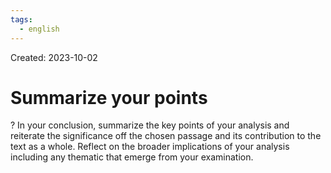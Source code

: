 ```yaml
---
tags:
  - english
---
```

Created: 2023-10-02

# Summarize your points
?
In your conclusion, summarize the key points of your analysis and reiterate the significance off the chosen passage and its contribution to the text as a whole. Reflect on the broader implications of your analysis including any thematic that emerge from your examination.
<!--SR:!2024-05-29,144,250-->